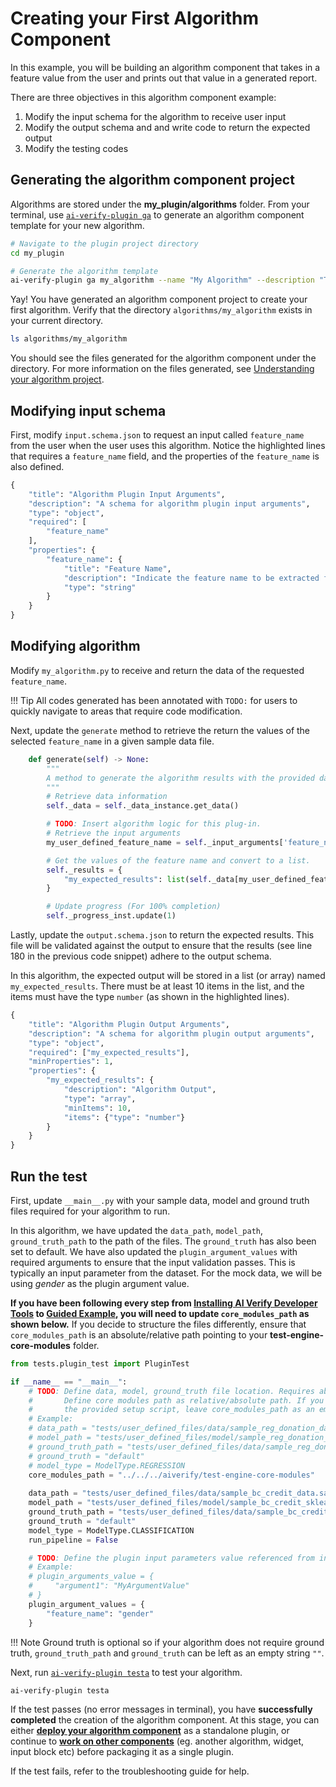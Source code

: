 # Creating your First Algorithm Component

In this example, you will be building an algorithm component that takes in a feature value from the user and prints out that value in a generated report. 

There are three objectives in this algorithm component example:

1. Modify the input schema for the algorithm to receive user input
2. Modify the output schema and and write code to return the expected output
3. Modify the testing codes

## Generating the algorithm component project

Algorithms are stored under the **my_plugin/algorithms** folder. From your terminal, use [`ai-verify-plugin ga`](../plugins/Plugin_Tool.md#generate-algorithm-alias-ga) to generate an algorithm component template for your new algorithm.

```bash
# Navigate to the plugin project directory
cd my_plugin

# Generate the algorithm template
ai-verify-plugin ga my_algorithm --name "My Algorithm" --description "This algorithm returns the value of the feature name selected by the user."
```

Yay! You have generated an algorithm component project to create your first algorithm. Verify that the directory ```algorithms/my_algorithm``` exists in your current directory.

```bash
ls algorithms/my_algorithm
```

You should see the files generated for the algorithm component under the directory. For more information on the files generated, see [Understanding your algorithm project](../plugins/algorithm/file_structure.md).

## Modifying input schema

First, modify `input.schema.json` to request an input called `feature_name` from the user when the user uses this algorithm. Notice the highlighted lines that requires a `feature_name` field, and the properties of the `feature_name` is also defined.

```py title="input.schema.json" linenums="1" hl_lines="6 9 10 11 12 13"
{
    "title": "Algorithm Plugin Input Arguments",
    "description": "A schema for algorithm plugin input arguments",
    "type": "object",
    "required": [
        "feature_name"
    ],
    "properties": {
        "feature_name": {
            "title": "Feature Name",
            "description": "Indicate the feature name to be extracted from the data file",
            "type": "string"
        }
    }
}
```

## Modifying algorithm

Modify `my_algorithm.py` to receive and return the data of the requested `feature_name`. 

!!! Tip
    All codes generated has been annotated with `TODO:` for users to quickly navigate to areas that require code modification.

Next, update the `generate` method to retrieve the return the values of the selected `feature_name` in a given sample data file.

```py title="my_algorithm.py" linenums="319" hl_lines="8 10 13 14 15"
    def generate(self) -> None:
        """
        A method to generate the algorithm results with the provided data, model, ground truth information.
        """
        # Retrieve data information
        self._data = self._data_instance.get_data()

        # TODO: Insert algorithm logic for this plug-in.
        # Retrieve the input arguments
        my_user_defined_feature_name = self._input_arguments['feature_name']

        # Get the values of the feature name and convert to a list.
        self._results = {
            "my_expected_results": list(self._data[my_user_defined_feature_name].values)
        }

        # Update progress (For 100% completion)
        self._progress_inst.update(1)
```

Lastly, update the `output.schema.json` to return the expected results. This file will be validated against the output to ensure that the results (see line 180 in the previous code snippet) adhere to the output schema.

In this algorithm, the expected output will be stored in a list (or array) named `my_expected_results`.  There must be at least 10 items in the list, and the items must have the type `number` (as shown in the highlighted lines).

```py title="output.schema.json" linenums="1" hl_lines="5 8 9 10 11 12"
{
    "title": "Algorithm Plugin Output Arguments",
    "description": "A schema for algorithm plugin output arguments",
    "type": "object",
    "required": ["my_expected_results"],
    "minProperties": 1,
    "properties": {
        "my_expected_results": {
            "description": "Algorithm Output",
            "type": "array",
            "minItems": 10,
            "items": {"type": "number"}
        }
    }
}
```
## Run the test

First, update `__main__.py` with your sample data, model and ground truth files required for your algorithm to run.

In this algorithm, we have updated the `data_path`, `model_path`, `ground_truth_path` to the path of the files. The `ground_truth` has also been set to default. We have also updated the `plugin_argument_values` with required arguments to ensure that the input validation passes. This is typically an input parameter from the dataset. For the mock data, we will be using *gender* as the plugin argument value.

**If you have been following every step from [Installing AI Verify Developer Tools](../getting_started/install_aiverify_dev_tools.md) to [Guided Example](../guided_example/deploy_your_plugin.md), you will need to update ```core_modules_path``` as shown below.** If you decide to structure the files differently, ensure that ```core_modules_path``` is an absolute/relative path pointing to your **test-engine-core-modules** folder.

```py title="__main__.py" linenums="3" hl_lines="12 13 14 15 16 17 26"
from tests.plugin_test import PluginTest

if __name__ == "__main__":
    # TODO: Define data, model, ground_truth file location. Requires absolute path.
    #       Define core modules path as relative/absolute path. If you cloned the project using 
    #       the provided setup script, leave core_modules_path as an empty string.
    # Example:
    # data_path = "tests/user_defined_files/data/sample_reg_donation_data.sav"
    # model_path = "tests/user_defined_files/model/sample_reg_donation_sklearn_linear.LogisticRegression.sav"
    # ground_truth_path = "tests/user_defined_files/data/sample_reg_donation_data.sav"
    # ground_truth = "default"
    # model_type = ModelType.REGRESSION
    core_modules_path = "../../../aiverify/test-engine-core-modules"
    
    data_path = "tests/user_defined_files/data/sample_bc_credit_data.sav"
    model_path = "tests/user_defined_files/model/sample_bc_credit_sklearn_linear.LogisticRegression.sav"
    ground_truth_path = "tests/user_defined_files/data/sample_bc_credit_data.sav"
    ground_truth = "default"
    model_type = ModelType.CLASSIFICATION
    run_pipeline = False

    # TODO: Define the plugin input parameters value referenced from input.schema.json
    # Example:
    # plugin_arguments_value = {
    #     "argument1": "MyArgumentValue"
    # }
    plugin_argument_values = {
        "feature_name": "gender"
    }
```

!!! Note
    Ground truth is optional so if your algorithm does not require ground truth, `ground_truth_path` and `ground_truth` can be left as an empty string `""`.

Next, run [`ai-verify-plugin testa`](../plugins/Plugin_Tool.md#test-algorithm-alias-testa) to test your algorithm.

```bash
ai-verify-plugin testa
```

If the test passes (no error messages in terminal), you have **successfully completed** the creation of the algorithm component. At this stage, you can either [**deploy your algorithm component**](./deploy_your_plugin.md) as a standalone plugin, or continue to [**work on other components**](./your_first_widget.md) (eg. another algorithm, widget, input block etc) before packaging it as a single plugin.

If the test fails, refer to the troubleshooting guide for help.
